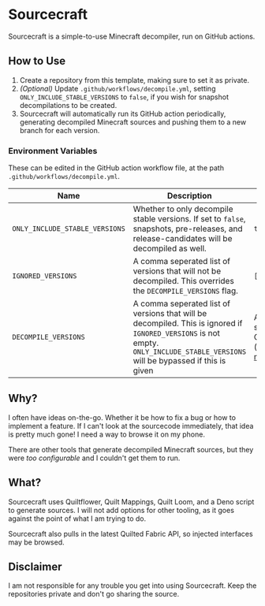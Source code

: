 # Sourcecraft

Sourcecraft is a simple-to-use Minecraft decompiler, run on GitHub actions.

## How to Use

1. Create a repository from this template, making sure to set it as private.
2. _(Optional)_ Update `.github/workflows/decompile.yml`, setting `ONLY_INCLUDE_STABLE_VERSIONS`
   to `false`, if you wish for snapshot decompilations to be created.
3. Sourcecraft will automatically run its GitHub action periodically, generating decompiled
   Minecraft sources and pushing them to a new branch for each version.

### Environment Variables

These can be edited in the GitHub action workflow file, at the path `.github/workflows/decompile.yml`.

| Name | Description | Default |
| --- | --- | --- |
| `ONLY_INCLUDE_STABLE_VERSIONS` | Whether to only decompile stable versions. If set to `false`, snapshots, pre-releases, and release-candidates will be decompiled as well. | `true` |
| `IGNORED_VERSIONS` | A comma seperated list of versions that will not be decompiled. This overrides the `DECOMPILE_VERSIONS` flag. | `[]` |
| `DECOMPILE_VERSIONS` | A comma seperated list of versions that will be decompiled. This is ignored if `IGNORED_VERSIONS` is not empty. `ONLY_INCLUDE_STABLE_VERSIONS` will be bypassed if this is given | All versions supported by Quilt mappings (gathered from [meta.quiltmc.org](https://meta.quiltmc.org)). |

## Why?

I often have ideas on-the-go. Whether it be how to fix a bug or how to implement a feature. If I
can't look at the sourcecode immediately, that idea is pretty much gone! I need a way to browse it
on my phone.

There are other tools that generate decompiled Minecraft sources, but they were _too configurable_
and I couldn't get them to run.

## What?

Sourcecraft uses Quiltflower, Quilt Mappings, Quilt Loom, and a Deno script to generate sources. I
will not add options for other tooling, as it goes against the point of what I am trying to do.

Sourcecraft also pulls in the latest Quilted Fabric API, so injected interfaces may be browsed.

## Disclaimer

I am not responsible for any trouble you get into using Sourcecraft. Keep the repositories private
and don't go sharing the source.
